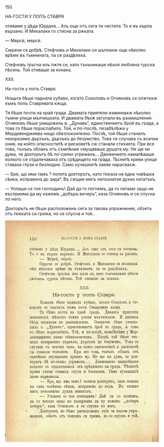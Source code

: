 ﻿150

НА-ГОСТИ У ПОПЪ СТАВРЯ

отиваме у дѣда Юрдана... Азъ още отъ сега ти честита. То е въ кърпа вързано. И Михалаки го стисна за ржката.

— Мерсѝ, мерсѝ.

Смрачи се добрѣ. Стефчовъ и Михалаки си шъпнанж още нѣколко врѣме въ тъмнината, па се раздѣлиха.

Стефчовъ тръгна изъ пжтя си, като тънъникаше нѣкоя любовна турска пѣсень. Той отиваше за конака.

XXII.

На-гости у попъ Ставря.

Нощьта бѣше паднала хубаво, когато Соколовъ и Огняновъ се опжтихж къмъ попъ Ставревата кжща.

Тя бѣше почти на край града. Двамата приятели изминнахж нѣколко тъмни улици мълчишката. И двамата бѣхѫ затупали въ размишления. Огняновъ бѣше унищожиль в. „Дунавъ“, единствениятъ брой въ града, а това го бѣше пораслабило. Той, и по́-послѣ, пезабѣлѣжи у Мердевенджиева нищо обезпокоително. Послѣ, той бѣше станалъ неизразимо дързъкъ, дързъкъ до безумство. Това се случава съ всички ония, на който опасноститѣ и рисковетѣ сж станали стихията. При все това, тънъкъ облакъ отъ съмпѣние смущаваше душата му. Не ще ни дума, че докторътъ бѣ по́-силно угриженъ... Движението намалѣваше колкото се отдалечаваха отъ срѣдището на града. Тѣснитѣ криви улици ставаха глухи и безлюдни. Само кучешкитѣ лаеве нарасвахж.

— Бре, що има тамъ ? попита докторътъ, като показа на една човѣшка сѣнка, исправена до зида*. Въ сжщия мигъ непознатия духна нататъкъ.

— Уплаши се тоя господинъ! Дай да го погнемъ, да го питаме защо не въсприима да му кажемъ „добъръ вечеръ“, каза Огняновъ и се спусна по него.

Докторътъ не бѣше расположенъ сега за такова упражнение, обзетъ отъ тежката си грижа, но се спусна и той..

![original](../images/169.jpg)

